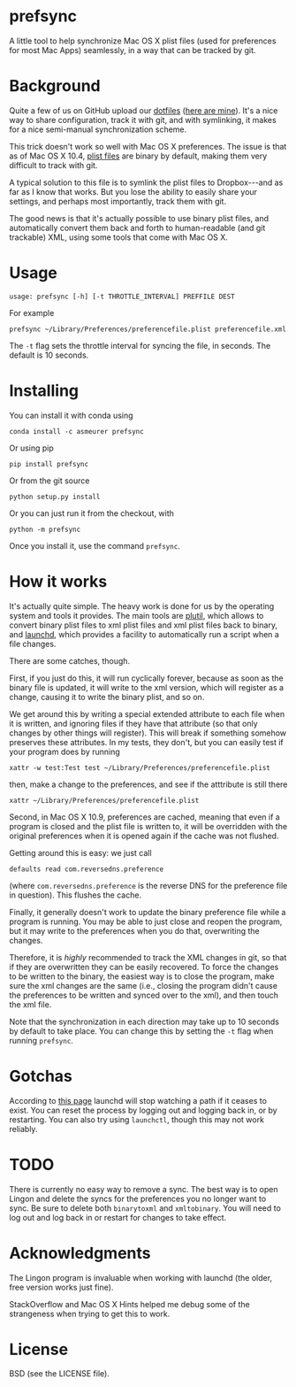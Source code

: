 prefsync
========

A little tool to help synchronize Mac OS X plist files (used for preferences
for most Mac Apps) seamlessly, in a way that can be tracked by git.

# Background

Quite a few of us on GitHub upload our
[dotfiles](http://en.wikipedia.org/wiki/Configuration_file)
([here are mine](https://github.com/asmeurer/dotfiles)). It's a nice way to
share configuration, track it with git, and with symlinking, it makes for a
nice semi-manual synchronization scheme.

This trick doesn't work so well with Mac OS X preferences. The issue is that
as of Mac OS X 10.4, [plist files](http://en.wikipedia.org/wiki/Plist) are
binary by default, making them very difficult to track with git.

A typical solution to this file is to symlink the plist files to Dropbox---and
as far as I know that works.  But you lose the ability to easily share your
settings, and perhaps most importantly, track them with git.

The good news is that it's actually possible to use binary plist files, and
automatically convert them back and forth to human-readable (and git
trackable) XML, using some tools that come with Mac OS X.

# Usage

    usage: prefsync [-h] [-t THROTTLE_INTERVAL] PREFFILE DEST

For example

    prefsync ~/Library/Preferences/preferencefile.plist preferencefile.xml

The `-t` flag sets the throttle interval for syncing the file, in seconds. The
default is 10 seconds.

# Installing

You can install it with conda using

    conda install -c asmeurer prefsync

Or using pip

    pip install prefsync

Or from the git source

    python setup.py install

Or you can just run it from the checkout, with

    python -m prefsync

Once you install it, use the command `prefsync`.

# How it works

It's actually quite simple. The heavy work is done for us by the operating
system and tools it provides. The main tools are
[plutil](https://developer.apple.com/library/mac/documentation/Darwin/Reference/ManPages/man1/plutil.1.html),
which allows to convert binary plist files to xml plist files and xml plist
files back to binary, and [launchd](http://en.wikipedia.org/wiki/Launchd),
which provides a facility to automatically run a script when a file changes.

There are some catches, though.

First, if you just do this, it will run cyclically forever, because as soon as
the binary file is updated, it will write to the xml version, which will
register as a change, causing it to write the binary plist, and so on.

We get around this by writing a special extended attribute to each file when
it is written, and ignoring files if they have that attribute (so that only
changes by other things will register).  This will break if something somehow
preserves these attributes. In my tests, they don't, but you can easily test
if your program does by running

    xattr -w test:Test test ~/Library/Preferences/preferencefile.plist

then, make a change to the preferences, and see if the atttribute is still there

    xattr ~/Library/Preferences/preferencefile.plist

Second, in Mac OS X 10.9, preferences are cached, meaning that even if a
program is closed and the plist file is written to, it will be overridden with
the original preferences when it is opened again if the cache was not
flushed.

Getting around this is easy: we just call

    defaults read com.reversedns.preference

(where `com.reversedns.preference` is the reverse DNS for the preference file
in question). This flushes the cache.

Finally, it generally doesn't work to update the binary preference file while
a program is running.  You may be able to just close and reopen the program,
but it may write to the preferences when you do that, overwriting the
changes.

Therefore, it is *highly* recommended to track the XML changes in git, so that
if they are overwritten they can be easily recovered.  To force the changes to
be written to the binary, the easiest way is to close the program, make sure
the xml changes are the same (i.e., closing the program didn't cause the
preferences to be written and synced over to the xml), and then touch the xml
file.

Note that the synchronization in each direction may take up to 10 seconds by
default to take place. You can change this by setting the `-t` flag when
running `prefsync`.

# Gotchas

According to
[this page](http://managingosx.wordpress.com/2006/05/10/launchd-gotcha/)
launchd will stop watching a path if it ceases to exist.  You can reset the
process by logging out and logging back in, or by restarting.  You can also
try using `launchctl`, though this may not work reliably.

# TODO

There is currently no easy way to remove a sync. The best way is to open
Lingon and delete the syncs for the preferences you no longer want to sync. Be
sure to delete both `binarytoxml` and `xmltobinary`. You will need to log out
and log back in or restart for changes to take effect.

# Acknowledgments

The Lingon program is invaluable when working with launchd (the older, free
version works just fine).

StackOverflow and Mac OS X Hints helped me debug some of the strangeness
when trying to get this to work.

# License

BSD (see the LICENSE file).
